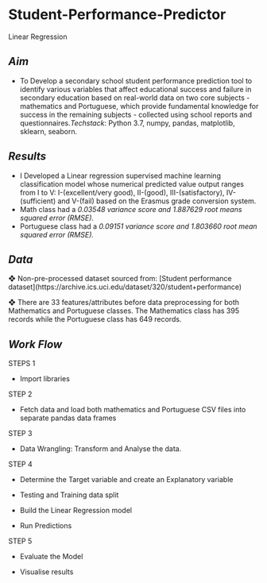 # Student-Performance-Predictor
Linear Regression

<h2> <i>Aim</i> </h2>		
<ul>
<li> To Develop a secondary school student performance prediction tool to identify various variables that affect educational success and failure in secondary education based on real-world data on two core subjects - mathematics and Portuguese, which provide fundamental knowledge for success in the remaining subjects - collected using school reports and questionnaires.<i>Techstack</i>: Python 3.7, numpy, pandas, matplotlib, sklearn, seaborn. </li>
</ul>

<h2> <i>Results</i> </h2>
<ul>
<li> I Developed a Linear regression supervised machine learning classification model whose numerical predicted value output ranges from I to V: I-(excellent/very good), II-(good), III-(satisfactory), IV-(sufficient) and V-(fail) based on the Erasmus grade conversion system.</li>
<li> Math class had a <i>0.03548 variance score and 1.887629 root means squared error (RMSE). </i></li>
<li> Portuguese class had a <i>0.09151 variance score and 1.803660 root mean squared error (RMSE). </i></li>
</ul>

<h2> <i>Data</i> </h2>		
❖ Non-pre-processed dataset sourced from:
[Student performance dataset](https://archive.ics.uci.edu/dataset/320/student+performance)

❖ There are 33 features/attributes before data preprocessing for both Mathematics and Portuguese classes. The Mathematics class has 395 records while the Portuguese class has 649 records.

<h2> <i>Work Flow</i> </h2>		
STEPS 1
<ul><li>Import libraries</li></ul>
STEP 2
<ul><li>Fetch data and load both mathematics and Portuguese CSV files into separate pandas data frames</li></ul>
STEP 3
<ul><li>Data Wrangling: Transform and Analyse the data.</li></ul>
STEP 4
<ul><li>Determine the Target variable and create an Explanatory variable</li></ul>
<ul><li>Testing and Training data split</li></ul>
<ul><li>Build the Linear Regression model</li></ul>
<ul><li>Run Predictions</li></ul>
STEP 5
<ul><li>Evaluate the Model</li></ul>
<ul><li>Visualise results</li></ul>

